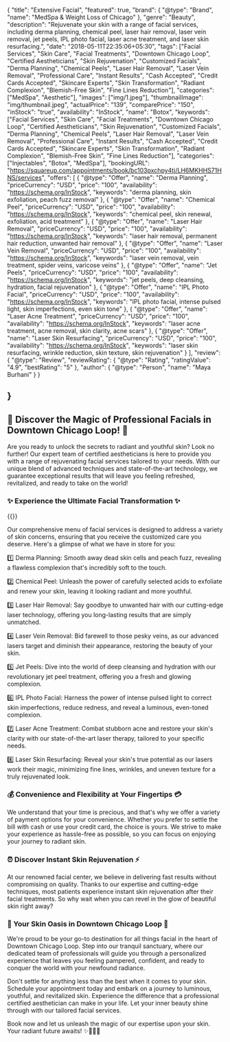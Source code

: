 {
    "title": "Extensive Facial",
    "featured": true,
    "brand": {
    "@type": "Brand",
    "name": "MedSpa & Weight Loss of Chicago"
  },
   "genre": "Beauty",
    "description": "Rejuvenate your skin with a range of facial services, including derma planning, chemical peel, laser hair removal, laser vein removal, jet peels, IPL photo facial, laser acne treatment, and laser skin resurfacing.",
    "date": "2018-05-11T22:35:06+05:30",
    "tags": ["Facial Services", "Skin Care", "Facial Treatments", "Downtown Chicago Loop", "Certified Aestheticians", "Skin Rejuvenation", "Customized Facials", "Derma Planning", "Chemical Peels", "Laser Hair Removal", "Laser Vein Removal", "Professional Care", "Instant Results", "Cash Accepted", "Credit Cards Accepted", "Skincare Experts", "Skin Transformation", "Radiant Complexion", "Blemish-Free Skin", "Fine Lines Reduction"],
    "categories": ["MedSpa", "Aesthetic"],
    "images": ["img/1.jpeg"],
    "thumbnailImage": "img/thumbnail.jpeg",
    "actualPrice": "139",
    "comparePrice": "150",
    "inStock": "true",
    "availability": "InStock",
    "name": "Botox",
    "keywords":["Facial Services", "Skin Care", "Facial Treatments", "Downtown Chicago Loop", "Certified Aestheticians", "Skin Rejuvenation", "Customized Facials", "Derma Planning", "Chemical Peels", "Laser Hair Removal", "Laser Vein Removal", "Professional Care", "Instant Results", "Cash Accepted", "Credit Cards Accepted", "Skincare Experts", "Skin Transformation", "Radiant Complexion", "Blemish-Free Skin", "Fine Lines Reduction"],
    "categories": ["Injectables", "Botox", "MedSpa"],
    "bookingURL": "https://squareup.com/appointments/book/bc103pxchpy4tj/LH6MKHHS71HNS/services", 
  "offers": [
    {
      "@type": "Offer",
      "name": "Derma Planning",
      "priceCurrency": "USD",
      "price": "100",
      "availability": "https://schema.org/InStock",
      "keywords": "derma planning, skin exfoliation, peach fuzz removal"
    },
    {
      "@type": "Offer",
      "name": "Chemical Peel",
      "priceCurrency": "USD",
      "price": "100",
      "availability": "https://schema.org/InStock",
      "keywords": "chemical peel, skin renewal, exfoliation, acid treatment"
    },
    {
      "@type": "Offer",
      "name": "Laser Hair Removal",
      "priceCurrency": "USD",
      "price": "100",
      "availability": "https://schema.org/InStock",
      "keywords": "laser hair removal, permanent hair reduction, unwanted hair removal"
    },
    {
      "@type": "Offer",
      "name": "Laser Vein Removal",
      "priceCurrency": "USD",
      "price": "100",
      "availability": "https://schema.org/InStock",
      "keywords": "laser vein removal, vein treatment, spider veins, varicose veins"
    },
    {
      "@type": "Offer",
      "name": "Jet Peels",
      "priceCurrency": "USD",
      "price": "100",
      "availability": "https://schema.org/InStock",
      "keywords": "jet peels, deep cleansing, hydration, facial rejuvenation"
    },
    {
      "@type": "Offer",
      "name": "IPL Photo Facial",
      "priceCurrency": "USD",
      "price": "100",
      "availability": "https://schema.org/InStock",
      "keywords": "IPL photo facial, intense pulsed light, skin imperfections, even skin tone"
    },
    {
      "@type": "Offer",
      "name": "Laser Acne Treatment",
      "priceCurrency": "USD",
      "price": "100",
      "availability": "https://schema.org/InStock",
      "keywords": "laser acne treatment, acne removal, skin clarity, acne scars"
    },
    {
      "@type": "Offer",
      "name": "Laser Skin Resurfacing",
      "priceCurrency": "USD",
      "price": "100",
      "availability": "https://schema.org/InStock",
      "keywords": "laser skin resurfacing, wrinkle reduction, skin texture, skin rejuvenation"
    }
  ],
   "review": {
    "@type": "Review",
    "reviewRating": {
      "@type": "Rating",
      "ratingValue": "4.9",
      "bestRating": "5"
    },
    "author": {
      "@type": "Person",
      "name": "Maya Burhani"
    }
  }

}
----

## 🌟 Discover the Magic of Professional Facials in Downtown Chicago Loop! 🌟

Are you ready to unlock the secrets to radiant and youthful skin? Look no further! Our expert team of certified aestheticians is here to provide you with a range of rejuvenating facial services tailored to your needs. With our unique blend of advanced techniques and state-of-the-art technology, we guarantee exceptional results that will leave you feeling refreshed, revitalized, and ready to take on the world!

### ✨ Experience the Ultimate Facial Transformation ✨

{{<responsive-image filename="img/Chemical_Peel.jpg" alt="Facial Transformation in Downtown Chicago Loop">}}

Our comprehensive menu of facial services is designed to address a variety of skin concerns, ensuring that you receive the customized care you deserve. Here's a glimpse of what we have in store for you:

1️⃣ Derma Planning: Smooth away dead skin cells and peach fuzz, revealing a flawless complexion that's incredibly soft to the touch.

2️⃣ Chemical Peel: Unleash the power of carefully selected acids to exfoliate and renew your skin, leaving it looking radiant and more youthful.

3️⃣ Laser Hair Removal: Say goodbye to unwanted hair with our cutting-edge laser technology, offering you long-lasting results that are simply unmatched.

4️⃣ Laser Vein Removal: Bid farewell to those pesky veins, as our advanced lasers target and diminish their appearance, restoring the beauty of your skin.

5️⃣ Jet Peels: Dive into the world of deep cleansing and hydration with our revolutionary jet peel treatment, offering you a fresh and glowing complexion.

6️⃣ IPL Photo Facial: Harness the power of intense pulsed light to correct skin imperfections, reduce redness, and reveal a luminous, even-toned complexion.

7️⃣ Laser Acne Treatment: Combat stubborn acne and restore your skin's clarity with our state-of-the-art laser therapy, tailored to your specific needs.

8️⃣ Laser Skin Resurfacing: Reveal your skin's true potential as our lasers work their magic, minimizing fine lines, wrinkles, and uneven texture for a truly rejuvenated look.

### 💰 Convenience and Flexibility at Your Fingertips 💳

We understand that your time is precious, and that's why we offer a variety of payment options for your convenience. Whether you prefer to settle the bill with cash or use your credit card, the choice is yours. We strive to make your experience as hassle-free as possible, so you can focus on enjoying your journey to radiant skin.

### ⏰ Discover Instant Skin Rejuvenation ⚡️

At our renowned facial center, we believe in delivering fast results without compromising on quality. Thanks to our expertise and cutting-edge techniques, most patients experience instant skin rejuvenation after their facial treatments. So why wait when you can revel in the glow of beautiful skin right away?

### 📍 Your Skin Oasis in Downtown Chicago Loop 🌆

We're proud to be your go-to destination for all things facial in the heart of Downtown Chicago Loop. Step into our tranquil sanctuary, where our dedicated team of professionals will guide you through a personalized experience that leaves you feeling pampered, confident, and ready to conquer the world with your newfound radiance.

Don't settle for anything less than the best when it comes to your skin. Schedule your appointment today and embark on a journey to luminous, youthful, and revitalized skin. Experience the difference that a professional certified aesthetician can make in your life. Let your inner beauty shine through with our tailored facial services.

Book now and let us unleash the magic of our expertise upon your skin. Your radiant future awaits! ✨💆‍♀️💖

